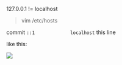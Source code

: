 127.0.0.1 != localhost

> vim /etc/hosts

commit `::1             localhost` this line


like this:

![](https://i.imgur.com/UXZ8zLn.png)
